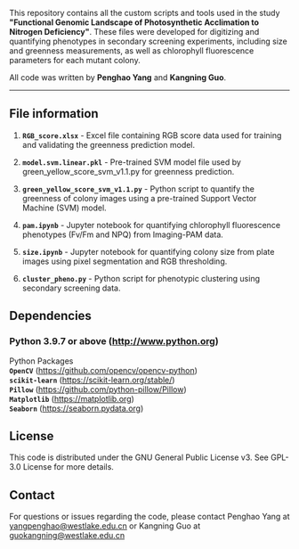 
This repository contains all the custom scripts and tools used in the study **"Functional Genomic Landscape of Photosynthetic Acclimation to Nitrogen Deficiency"**. These files were developed for digitizing and quantifying phenotypes in secondary screening experiments, including size and greenness measurements, as well as chlorophyll fluorescence parameters for each mutant colony.

All code was written by **Penghao Yang** and **Kangning Guo**.

---

## File information

1. **`RGB_score.xlsx`** - Excel file containing RGB score data used for training and validating the greenness prediction model.

2. **`model.svm.linear.pkl`** - Pre-trained SVM model file used by green_yellow_score_svm_v1.1.py for greenness prediction.

3. **`green_yellow_score_svm_v1.1.py`** - Python script to quantify the greenness of colony images using a pre-trained Support Vector Machine (SVM) model.

4. **`pam.ipynb`** - Jupyter notebook for quantifying chlorophyll fluorescence phenotypes (Fv/Fm and NPQ) from Imaging-PAM data.

5. **`size.ipynb`** - Jupyter notebook for quantifying colony size from plate images using pixel segmentation and RGB thresholding.

6. **`cluster_pheno.py`** - Python script for phenotypic clustering using secondary screening data.


## Dependencies

### Python 3.9.7 or above (http://www.python.org)
Python Packages <br>
**`OpenCV`** (https://github.com/opencv/opencv-python) <br>
**`scikit-learn`** (https://scikit-learn.org/stable/) <br>
**`Pillow`** (https://github.com/python-pillow/Pillow) <br>
**`Matplotlib`** (https://matplotlib.org) <br>
**`Seaborn`** (https://seaborn.pydata.org)

## License

This code is distributed under the GNU General Public License v3. See GPL-3.0 License for more details.

## Contact

For questions or issues regarding the code, please contact Penghao Yang at yangpenghao@westlake.edu.cn or Kangning Guo at guokangning@westlake.edu.cn
